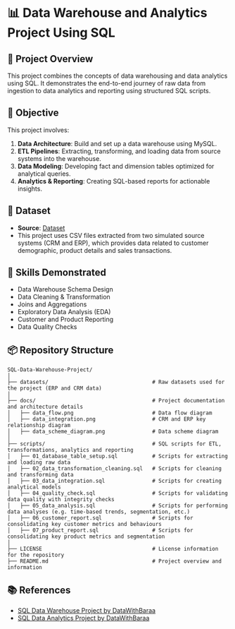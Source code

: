 # 📊 Data Warehouse and Analytics Project Using SQL

## 📌 Project Overview
This project combines the concepts of data warehousing and data analytics using SQL. It demonstrates the end-to-end journey of raw data from ingestion to data analytics and reporting using structured SQL scripts. 

## 🎯 Objective
This project involves:
1. **Data Architecture**: Build and set up a data warehouse using MySQL.
2. **ETL Pipelines**: Extracting, transforming, and loading data from source systems into the warehouse.
3. **Data Modeling**: Developing fact and dimension tables optimized for analytical queries.
4. **Analytics & Reporting**: Creating SQL-based reports for actionable insights.

## 📂 Dataset
- **Source**: [Dataset](datasets)
- This project uses CSV files extracted from two simulated source systems (CRM and ERP), which provides data related to customer demographic, product details and sales transactions.

## 🔧 Skills Demonstrated
- Data Warehouse Schema Design
- Data Cleaning & Transformation
- Joins and Aggregations
- Exploratory Data Analysis (EDA)
- Customer and Product Reporting
- Data Quality Checks

## 📦 Repository Structure
```
SQL-Data-Warehouse-Project/
│
├── datasets/                                 # Raw datasets used for the project (ERP and CRM data)
│
├── docs/                                     # Project documentation and architecture details
│   ├── data_flow.png                         # Data flow diagram
│   ├── data_integration.png                  # CRM and ERP key relationship diagram
│   ├── data_scheme_diagram.png               # Data scheme diagram
│
├── scripts/                                  # SQL scripts for ETL, transformations, analytics and reporting
│   ├── 01_database_table_setup.sql           # Scripts for extracting and loading raw data
│   ├── 02_data_transformation_cleaning.sql   # Scripts for cleaning and transforming data
│   ├── 03_data_integration.sql               # Scripts for creating analytical models
│   ├── 04_quality_check.sql                  # Scripts for validating data quality with integrity checks
│   ├── 05_data_analysis.sql                  # Scripts for performing data analyses (e.g. time-based trends, segmentation, etc.)
│   ├── 06_customer_report.sql                # Scripts for consolidating key customer metrics and behaviours
│   ├── 07_product_report.sql                 # Scripts for consolidating key product metrics and segmentation
│
├── LICENSE                                   # License information for the repository
├── README.md                                 # Project overview and information
```

## 📚 References
- [SQL Data Warehouse Project by DataWithBaraa](https://github.com/DataWithBaraa/sql-data-warehouse-project)
- [SQL Data Analytics Project by DataWithBaraa](https://github.com/DataWithBaraa/sql-data-analytics-project)
